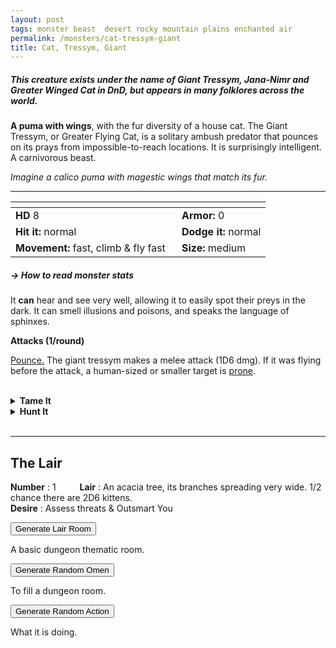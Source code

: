 ```yaml
---
layout: post
tags: monster beast  desert rocky mountain plains enchanted air
permalink: /monsters/cat-tressym-giant
title: Cat, Tressym, Giant
---
```


##### This creature exists under the name of Giant Tressym, Jana-Nimr and Greater Winged Cat in DnD, but appears in many folklores across the world.

**A puma with wings**, with the fur diversity of a house cat. The Giant Tressym, or Greater Flying Cat, is a solitary ambush predator that pounces on its prays from impossible-to-reach locations. It is surprisingly intelligent. A carnivorous beast.

_Imagine a calico puma with magestic wings that match its fur._

---

|  <span style="display: inline-block; width:250px"></span>  |  |
| -------- | --------|
| **HD** 8 | **Armor:** 0  |
| **Hit it:** normal | **Dodge it:** normal |
| **Movement:** fast, climb & fly fast      |  **Size:** medium | 

##### <span class="tooltip" data-tooltip="Armor = damage reduction · · · Easy/Normal/Hard = roll above 10/15/20 to beat">→ How to read monster stats</span>

It **can** hear and see very well, allowing it to easily spot their preys in the dark. It can smell illusions and poisons, and speaks the language of sphinxes.

**Attacks (1/round)**

<ins>Pounce.</ins> The giant tressym makes a melee attack (1D6 dmg). If it was flying before the attack, a human-sized or smaller target is [prone](/2020/11/10/extra-rules/#conditions).

<br>

<details markdown="1">
<summary style="font-weight: bold;">Tame It</summary>
If you have captured this beast, you can spend the equivalent of 1 bag of gold in food between two adventures to tame it. It is now one of your <span class="tooltip" data-tooltip="You can bring a follower in your adventures if you dedicate a Psyche slot to it."><i>followers</i></span>. Each extra bag of gold spent training with the beast teaches you one short phrase in its language. Otherwise, it is proud and selfish.
</details>

<details markdown="1">
<summary style="font-weight: bold;">Hunt It</summary>
Tressyms are extremely prized as pets. But its fur is also an exotic, if decadent, luxury.
  
If you have access to an artisan and a workshop, you can spend loot between two adventures to create something with parts of the beast. The object you craft can be anything mostly made of the provided materials. It will have the value of what you [invest in it](/2024/06/26/currency/#values). Discuss what you want with the referee.
</details>

<br>

---

## The Lair

**Number** : 1 <span style="display: inline-block; width:30px"></span>
**Lair** : An acacia tree, its branches spreading very wide. 1/2 chance there are 2D6 kittens. <span style="display: inline-block; width:30px"></span> <br>
**Desire** : Assess threats & Outsmart You

<button id="room-btn">Generate Lair Room</button>
<p id="RoomResult">A basic dungeon thematic room.</p>

<button id="generate-btn">Generate Random Omen</button>
<p id="RoamResult">To fill a dungeon room.</p>

<button onclick="generateMood()">Generate Random Action</button>
<p id="MoodResult">What it is doing.</p>
<script src="/scripts/generateMood.js"></script>

<br>



 
 <script src="https://code.jquery.com/jquery-3.6.0.min.js"></script>
<script>
      $(document).ready(function() {
        function generateResult(buttonId, resultId, columnRangeStart, columnRangeEnd) {
          $(buttonId).click(function() {
            var searchValue = "0018"; // Change this to the actual value you need

            $.get("/CSV/Monster - Index.csv", function(data) {
              var rows = data.split("\n").slice(1);
              var matchingRows = rows.filter(function(row) {
                var columns = row.split(",");
                return columns[0] === searchValue;
              });

              var selectedRow = matchingRows[Math.floor(Math.random() * matchingRows.length)];
              var selectedCell = selectedRow.split(",")[Math.floor(Math.random() * (columnRangeEnd - columnRangeStart + 1)) + columnRangeStart];

              $(resultId).html(selectedCell); // Use .html() to insert HTML content
            });
          });
        }

        generateResult("#room-btn", "#RoomResult", 38, 43);
        generateResult("#generate-btn", "#RoamResult", 3, 8);
      });
    </script>

 
